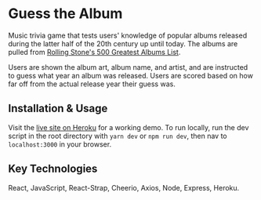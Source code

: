 # Guess the Album

Music trivia game that tests users' knowledge of popular albums released during the latter half of the 20th century up until today. The albums are pulled from [Rolling Stone's 500 Greatest Albums List](https://www.rollingstone.com/music/music-lists/500-greatest-albums-of-all-time-156826/).

Users are shown the album art, album name, and artist, and are instructed to guess what year an album was released. Users are scored based on how far off from the actual release year their guess was.

## Installation & Usage

Visit the [live site on Heroku](https://guess-the-album.herokuapp.com/) for a working demo. To run locally, run the dev script in the root directory with `yarn dev` or `npm run dev`, then nav to `localhost:3000` in your browser.

## Key Technologies

React, JavaScript, React-Strap, Cheerio, Axios, Node, Express, Heroku.
